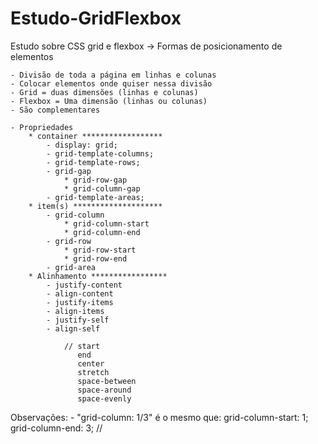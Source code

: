 # Estudo-GridFlexbox
Estudo sobre CSS grid e flexbox -> Formas de posicionamento de elementos

    - Divisão de toda a página em linhas e colunas
    - Colocar elementos onde quiser nessa divisão
    - Grid = duas dimensões (linhas e colunas)
    - Flexbox = Uma dimensão (linhas ou colunas)
    - São complementares

    - Propriedades
        * container ******************
            - display: grid;
            - grid-template-columns;
            - grid-template-rows;
            - grid-gap
                * grid-row-gap
                * grid-column-gap
            - grid-template-areas;
        * item(s) ******************** 
            - grid-column
                * grid-column-start
                * grid-column-end
            - grid-row
                * grid-row-start
                * grid-row-end
            - grid-area
        * Alinhamento *****************
            - justify-content
            - align-content
            - justify-items
            - align-items
            - justify-self
            - align-self

                // start
                   end
                   center
                   stretch
                   space-between
                   space-around
                   space-evenly

Observações:
    - "grid-column: 1/3" é o mesmo que: 
            grid-column-start: 1;
            grid-column-end: 3;
            //
